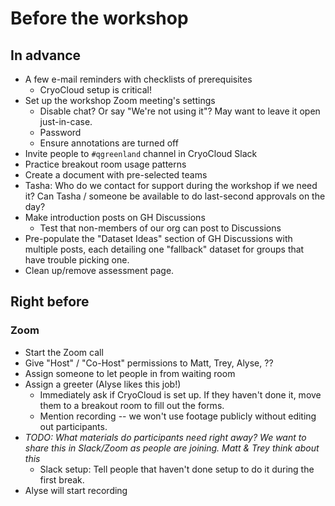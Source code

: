 # Before the workshop

## In advance

* A few e-mail reminders with checklists of prerequisites
    * CryoCloud setup is critical!
* Set up the workshop Zoom meeting's settings
    * Disable chat? Or say "We're not using it"? May want to leave it open
      just-in-case.
    * Password
    * Ensure annotations are turned off
* Invite people to `#qgreenland` channel in CryoCloud Slack
* Practice breakout room usage patterns
* Create a document with pre-selected teams
* Tasha: Who do we contact for support during the workshop if we need it? Can Tasha /
  someone be available to do last-second approvals on the day?
* Make introduction posts on GH Discussions
    * Test that non-members of our org can post to Discussions
* Pre-populate the "Dataset Ideas" section of GH Discussions with multiple posts,
  each detailing one "fallback" dataset for groups that have trouble picking one.
* Clean up/remove assessment page.


## Right before

### Zoom

* Start the Zoom call
* Give "Host" / "Co-Host" permissions to Matt, Trey, Alyse, ??
* Assign someone to let people in from waiting room
* Assign a greeter (Alyse likes this job!)
    * Immediately ask if CryoCloud is set up. If they haven't done it, move them to a
      breakout room to fill out the forms.
    * Mention recording -- we won't use footage publicly without editing out
      participants.
* _TODO: What materials do participants need right away? We want to share this in
  Slack/Zoom as people are joining. Matt & Trey think about this_
    * Slack setup: Tell people that haven't done setup to do it during the first break.
* Alyse will start recording
